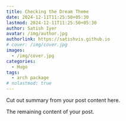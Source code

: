 ```yaml
---
title: Checking the Dream Theme
date: 2024-12-11T11:25:50+05:30
lastmod: 2024-12-11T11:25:50+05:30
author: Satish Iyer
avatar: /img/author.jpg
authorlink: https://satishvis.github.io
# cover: /img/cover.jpg
images:
  - /img/cover.jpg
categories:
  - Hugo
tags:
  - arch package
# nolastmod: true
---
```


Cut out summary from your post content here.

<!--more-->

The remaining content of your post.

